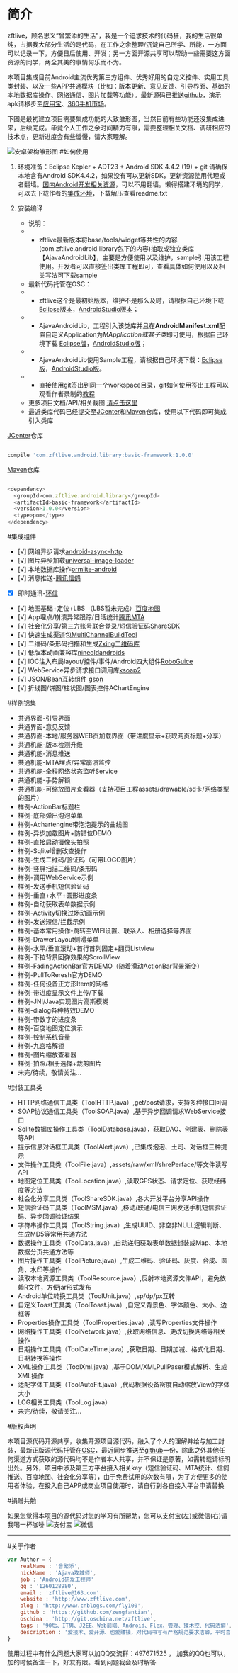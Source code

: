 # 简介

   zftlive，顾名思义“曾繁添的生活”，我是一个追求技术的代码狂，我的生活很单纯，占据我大部分生活的是代码，在工作之余整理/沉淀自己所学、所能，一方面可以记录一下，方便日后使用、开发；另一方面开源共享可以帮助一些需要这方面资源的同学，两全其美的事情何乐而不为。

   本项目集成目前Android主流优秀第三方组件、优秀好用的自定义控件、实用工具类封装、以及一些APP共通模块（比如：版本更新、意见反馈、引导界面、基础的本地数据库操作、网络通信、图片加载等功能）。最新源码已推送[github][24]，演示apk请移步至[应用宝][25]、[360手机市场][26]。

   下图是最初建立项目需要集成功能的大致雏形图，当然目前有些功能还没集成进来，后续完成。毕竟个人工作之余时间精力有限，需要整理相关文档、调研相应的技术点，更新进度会有些缓慢，请大家理解。

![安卓架构雏形图](http://git.oschina.net/zftlive/zftlive/raw/master/doc/snapshot/Android架构图-曾繁添.jpg "安卓架构雏形图")
#如何使用

 1. 环境准备：Eclipse Kepler  + ADT23 + Android SDK 4.4.2 (19) + git 
   请确保本地含有Android SDK4.4.2，如果没有可以更新SDK，更新资源使用代理或者翻墙。[国内Android开发相关资源][15]，可以不用翻墙。懒得搭建环境的同学，可以去下载作者的[集成环境][16]，下载解压查看readme.txt

 2. 安装编译
    - 说明：
    - - zftlive最新版本将base/tools/widget等共性的内容(com.zftlive.android.library包下的内容)抽取成独立类库【AjavaAndroidLib】，主要是方便使用以及维护，sample引用该工程使用。开发者可以直接签出类库工程即可，查看具体如何使用以及相关写法可下载sample
    - 最新代码托管在OSC：
    - - zftlive这个是最初始版本，维护不是那么及时，请根据自己环境下载[Eclipse版本][17]，[AndroidStudio版本][18]；
    - - AjavaAndroidLib，工程引入该类库并且在**AndroidManifest.xml**配置自定义Application为*MApplication或其子类*即可使用，根据自己环境下载 [Eclipse版][19]，[AndroidStudio版][20]；
    - - AjavaAndroidLib使用Sample工程，请根据自己环境下载：[Eclipse版][21]，[AndroidStudio版][22]。
    - - 直接使用git签出到同一个workspace目录，git如何使用签出工程可以观看作者录制的[教程][23]
    - 更多项目文档/API/相关截图 [请点击这里][27]
    - 最近类库代码已经提交至[JCenter][30]和[Maven][31]仓库，使用以下代码即可集成引入类库


[JCenter][30]仓库

```javascript

compile 'com.zftlive.android.library:basic-framework:1.0.0'

```

[Maven][31]仓库

```javascript

<dependency>
  <groupId>com.zftlive.android.library</groupId>
  <artifactId>basic-framework</artifactId>
  <version>1.0.0</version>
  <type>pom</type>
</dependency>

```


#集成组件

 - [√] 网络异步请求[android-async-http][1]
 - [√] 图片异步加载[universal-image-loader][2]
 - [√] 本地数据库操作[ormlite-android][3]
 - [√] 消息推送-[腾讯信鸽][4]
 - [x] 即时通讯-[环信][5]
 - [√] 地图基础+定位+LBS （LBS暂未完成）[百度地图][6]
 - [√] App埋点/崩溃异常跟踪/日活统计[腾讯MTA][7]
 - [√] 社会化分享/第三方账号联合登录/短信验证码[ShareSDK][8]
 - [√] 快速生成渠道包[MultiChannelBuildTool][9]
 - [√] 二维码/条形码扫描和生成[Zxing二维码库][10]
 - [√] 低版本动画兼容库[nineoldandroids][11]
 - [√] IOC注入布局layout/控件/事件/Android四大组件[RoboGuice][12]
 - [√] WebService异步请求接口调用库[ksoap2][13]
 - [√] JSON/Bean互转组件 [gson][14]
 - [√] 折线图/饼图/柱状图/图表控件AChartEngine

#样例锦集

 - 共通界面-引导界面
 - 共通界面-意见反馈
 - 共通界面-本地/服务器WEB页加载界面（带进度显示+获取网页标题+分享）
 - 共通机能-版本检测升级
 - 共通机能-消息推送
 - 共通机能-MTA埋点/异常崩溃监控
 - 共通机能-全程网络状态监听Service
 - 共通机能-手势解锁
 - 共通机能-可缩放图片查看器（支持项目工程assets/drawable/sd卡/网络类型的图片）
 - 样例-ActionBar标题栏
 - 样例-底部弹出泡泡菜单
 - 样例-Achartengine带泡泡提示的曲线图
 - 样例-异步加载图片+防错位DEMO
 - 样例-直接启动摄像头拍照
 - 样例-Sqlite增删改查操作
 - 样例-生成二维码/验证码（可带LOGO图片）
 - 样例-竖屏扫描二维码/条形码
 - 样例-调用WebService示例
 - 样例-发送手机短信验证码
 - 样例-垂直+水平+圆形进度条
 - 样例-自动获取表单数据示例
 - 样例-Activity切换过场动画示例
 - 样例-发送短信/拦截示例
 - 样例-基本常用操作-跳转至WIFI设置、联系人、相册选择等界面
 - 样例-DrawerLayout侧滑菜单
 - 样例-水平/垂直滚动+首行首列固定+翻页Listview
 - 样例-下拉背景回弹效果的ScrollView
 - 样例-FadingActionBar官方DEMO（随着滑动ActionBar背景渐变）
 - 样例-PullToReresh官方DEMO
 - 样例-任何设备正方形Item的网格
 - 样例-带进度显示文件上传/下载
 - 样例-JNI/Java实现图片高斯模糊
 - 样例-dialog各种特效DEMO
 - 样例-带数字的进度条
 - 样例-百度地图定位演示
 - 样例-控制系统音量
 - 样例-九宫格解锁
 - 样例-图片缩放查看器
 - 样例-拍照/相册选择+裁剪图片
 - 未完/待续，敬请关注...

#封装工具类

 - HTTP网络通信工具类（ToolHTTP.java）,get/post请求，支持多种接口回调
 - SOAP协议通信工具类（ToolSOAP.java）,基于异步回调请求WebService接口
 - Sqlite数据库操作工具类（ToolDatabase.java），获取DAO、创建表、删除表等API
 - 提示信息对话框工具类（ToolAlert.java）,已集成泡泡、土司、对话框三种提示
 - 文件操作工具类（ToolFile.java）,assets/raw/xml/shrePerface/等文件读写API
 - 地图定位工具类（ToolLocation.java）,读取GPS状态、请求定位、获取经纬度等方法
 - 社会化分享工具类（ToolShareSDK.java）,各大开发平台分享API操作
 - 短信验证码工具类（ToolMSM.java）,移动/联通/电信三网发送手机短信验证码、异步回调验证结果
 - 字符串操作工具类（ToolString.java）,生成UUID、非空非NULL逻辑判断、生成MD5等常用共通方法
 - 数据操作工具类（ToolData.java）,自动递归获取表单数据封装成Map、本地数据分页共通方法等
 - 图片操作工具类（ToolPicture.java）,生成二维码、验证码、灰度、合成、圆角、水印等操作
 - 读取本地资源工具类（ToolResource.java）,反射本地资源文件API，避免依赖R文件，方便jar形式发布
 - Android单位转换工具类（ToolUnit.java）,sp/dp/px互转
 - 自定义Toast工具类（ToolToast.java）,自定义背景色、字体颜色、大小、边框等
 - Properties操作工具类（ToolProperties.java）,读写Properties文件操作
 - 网络操作工具类（ToolNetwork.java）,获取网络信息、更改切换网络等相关操作
 - 日期操作工具类（ToolDateTime.java）,获取日期、日期加减、格式化日期、日期转换等操作
 - XML操作工具类（ToolXml.java）,基于DOM/XMLPullPaser模式解析、生成XML操作
 - 适配字体工具类（ToolAutoFit.java）,代码根据设备密度自动缩放View的字体大小
 - LOG相关工具类（ToolLog.java） 
 - 未完/待续，敬请关注...

#版权声明

本项目源代码开源共享，收集开源项目源代码，融入了个人的理解并给与加工封装，最新正版源代码托管在[OSC][29]，最近同步推送至[github][24]一份，除此之外其他任何渠道方式获取的源代码均不是作者本人共享，并不保证是原著，如需转载请标明出处。另外，项目中涉及第三方平台接入相关key（短信验证码、MTA统计、信鸽推送、百度地图、社会化分享等），由于免费试用的次数有限，为了方便更多的使用者体验，在投入自己APP或商业项目使用时，请自行到各自接入平台申请替换

#捐赠共勉

如果您觉得本项目的源代码对您的学习有所帮助，您可以支付宝(左)或微信(右)请我喝一杯咖啡 
![支付宝](http://git.oschina.net/uploads/images/2015/1007/130818_eb22faa0_132591.png "支付宝捐赠")     ![微信](http://git.oschina.net/uploads/images/2015/1007/130906_30154790_132591.png "微信捐赠")

----------
#关于作者

```javascript
var Author = {
    realName : '曾繁添',
    nickName : 'Ajava攻城师',
    job : 'Android研发工程师'
    qq : '1260128980',
    email : 'zftlive@163.com',
    website : 'http://www.zftlive.com',
    blog : 'http://www.cnblogs.com/fly100',
    github : 'https://github.com/zengfantian',
    oschina : 'http://git.oschina.net/zftlive',
    tags : '90后、IT男、J2EE、Web前端、Android、Flex、管理、技术控、代码洁癖',
    description : '爱技术、爱开源、也爱赚钱，对代码书写有严格规范要求洁癖，平时喜欢看看开源项目、SDK相关源代码'
}
```

使用过程中有什么问题大家可以加QQ交流群：497671525 ， 加我的QQ也可以，加的时候备注一下，好友有限。看到问题我会及时解答

[1]: https://github.com/loopj/android-async-http
[2]: https://github.com/nostra13/Android-Universal-Image-Loader
[3]: http://ormlite.com/
[4]: http://xg.qq.com/xg/
[5]: http://www.easemob.com/sdk/
[6]: http://developer.baidu.com/map/
[7]: http://mta.qq.com/
[8]: http://mob.com/
[9]: http://git.oschina.net/zftlive/zftlive/tree/master/python
[10]: https://github.com/zxing/zxing/
[11]: https://github.com/JakeWharton/NineOldAndroids
[12]: http://code.google.com/p/google-guice/
[13]: https://github.com/simpligility/ksoap2-android
[14]: code.google.com/p/google-gson/downloads/list
[15]: http://www.androiddevtools.cn/
[16]: http://yun.baidu.com/share/link?shareid=42299917&uk=705493881
[17]: http://git.oschina.net/zftlive/zftlive
[18]: http://git.oschina.net/zftlive/gradle-zftlive
[19]: http://git.oschina.net/zftlive/AjavaAndroidLib
[20]: http://git.oschina.net/zftlive/gradle-ajavasample/tree/master/AjavaAndroidLib
[21]: http://git.oschina.net/zftlive/AjavaAndroidSample
[22]: http://git.oschina.net/zftlive/gradle-ajavasample
[23]: http://yun.baidu.com/share/link?shareid=1394255543&uk=705493881
[24]: https://github.com/zengfantian/zftlive
[25]: http://android.myapp.com/myapp/detail.htm?apkName=com.zftlive.android
[26]: http://zhushou.360.cn/detail/index/soft_id/3022355?recrefer=SE_D_ajavasample
[27]: http://git.oschina.net/zftlive/zftlive/tree/master/doc
[28]: http://jr.jd.com/
[29]: http://git.oschina.net/zftlive/zftlive/
[30]: https://bintray.com/zengfantian/android/basic-framework
[31]: http://search.maven.org/#search%7Cga%7C1%7Cg%3A%22com.zftlive.android.library%22
